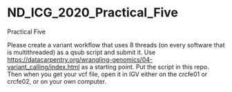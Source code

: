 # ND_ICG_2020_Practical_Five
Practical Five

Please create a variant workflow that uses 8 threads (on every software that is multithreaded) as a qsub script and submit it. Use https://datacarpentry.org/wrangling-genomics/04-variant_calling/index.html as a starting point. Put the script in this repo. Then when you get your vcf file, open it in IGV either on the crcfe01 or crcfe02, or on your own computer. 
